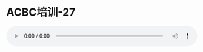 # ACBC培训-27

<audio style="width: 100%;" preload="false" controls controlslist="nodownload"><source src="//cdn.simai.ml/audio/mp3/old/12133.mp3" type="audio/mpeg">Your browser does not support the audio element.</audio>


